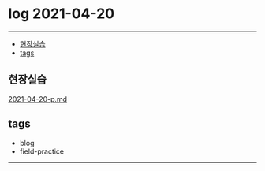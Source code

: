 # log 2021-04-20

--------------------------

- [현장실습](#현장실습)
- [tags](#tags)


## 현장실습

[2021-04-20-p.md](./2021-04-20-p.md)


## tags
- blog
- field-practice

--------------------------

